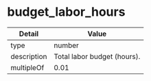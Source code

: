 # budget_labor_hours
| Detail | Value |
| ------ | ----- |
| type | number |
| description | Total labor budget (hours). |
| multipleOf | 0.01 |
